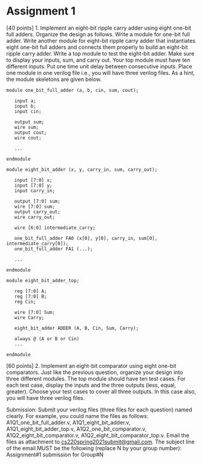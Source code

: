 # Assignment 1

[40 points] 1. Implement an eight-bit ripple carry adder using eight one-bit full adders. Organize the design as follows. Write a module for one-bit full adder. Write another module for eight-bit ripple carry adder that instantiates eight one-bit full adders and connects them properly to build an eight-bit ripple carry adder. Write a top module to test the eight-bit adder. Make sure to display your inputs, sum, and carry out. Your top module must have ten different inputs. Put one time unit delay between consecutive inputs. Place one module in one verilog file i.e., you will have three verilog files. As a hint, the module skeletons are given below.

```
module one_bit_full_adder (a, b, cin, sum, cout);

   input a;
   input b;
   input cin;

   output sum;
   wire sum;
   output cout;
   wire cout;

   ...

endmodule
```

```
module eight_bit_adder (x, y, carry_in, sum, carry_out);

   input [7:0] x;
   input [7:0] y;
   input carry_in;

   output [7:0] sum;
   wire [7:0] sum;
   output carry_out;
   wire carry_out;

   wire [6:0] intermediate_carry;

   one_bit_full_adder FA0 (x[0], y[0], carry_in, sum[0], intermediate_carry[0]);
   one_bit_full_adder FA1 (...);

   ...

endmodule
```

```
module eight_bit_adder_top;

   reg [7:0] A;
   reg [7:0] B;
   reg Cin;

   wire [7:0] Sum;
   wire Carry;

   eight_bit_adder ADDER (A, B, Cin, Sum, Carry);

   always @ (A or B or Cin)
   ...

endmodule
```

[60 points] 2. Implement an eight-bit comparator using eight one-bit comparators. Just like the previous question, organize your design into three different modules. The top module should have ten test cases. For each test case, display the inputs and the three outputs (less, equal, greater). Choose your test cases to cover all three outputs. In this case also, you will have three verilog files.

Submission: Submit your verilog files (three files for each question) named clearly. For example, you could name the files as follows: A1Q1_one_bit_full_adder.v, A1Q1_eight_bit_adder.v, A1Q1_eight_bit_adder_top.v, A1Q2_one_bit_comparator.v, A1Q2_eight_bit_comparator.v, A1Q2_eight_bit_comparator_top.v. Email the files as attachment to cs220spring2021submit@gmail.com. The subject line of the email MUST be the following (replace N by your group number): Assignment#1 submission for Group#N

